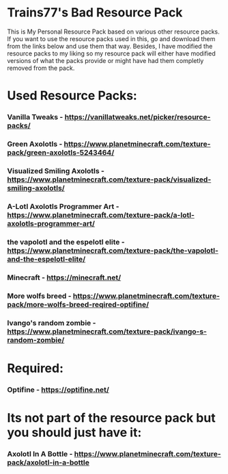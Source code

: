 # Trains77's Bad Resource Pack
This is My Personal Resource Pack based on various other resource packs. If you want to use the resource packs used in this, go and download them from the links below and use them that way. Besides, I have modified the resource packs to my liking so my resource pack will either have modified versions of what the packs provide or might have had them completly removed from the pack.
# Used Resource Packs:
 ### Vanilla Tweaks - https://vanillatweaks.net/picker/resource-packs/
 ### Green Axolotls - https://www.planetminecraft.com/texture-pack/green-axolotls-5243464/
 ### Visualized Smiling Axolotls - https://www.planetminecraft.com/texture-pack/visualized-smiling-axolotls/
 ### A-Lotl Axolotls Programmer Art - https://www.planetminecraft.com/texture-pack/a-lotl-axolotls-programmer-art/
 ### the vapolotl and the espelotl elite - https://www.planetminecraft.com/texture-pack/the-vapolotl-and-the-espelotl-elite/
 ### Minecraft - https://minecraft.net/
 ### More wolfs breed - https://www.planetminecraft.com/texture-pack/more-wolfs-breed-reqired-optifine/
 ### Ivango's random zombie - https://www.planetminecraft.com/texture-pack/ivango-s-random-zombie/
# Required:
 ### Optifine - https://optifine.net/
# Its not part of the resource pack but you should just have it:
 ### Axolotl In A Bottle - https://www.planetminecraft.com/texture-pack/axolotl-in-a-bottle
